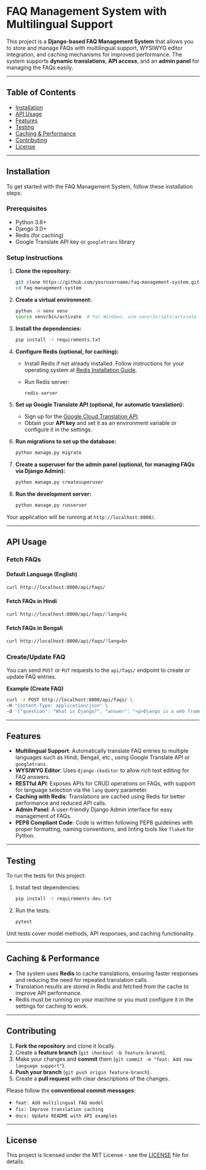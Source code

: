 
# FAQ Management System with Multilingual Support

This project is a **Django-based FAQ Management System** that allows you to store and manage FAQs with multilingual support, WYSIWYG editor integration, and caching mechanisms for improved performance. The system supports **dynamic translations**, **API access**, and an **admin panel** for managing the FAQs easily.

---

## **Table of Contents**

- [Installation](#installation)
- [API Usage](#api-usage)
- [Features](#features)
- [Testing](#testing)
- [Caching & Performance](#caching--performance)
- [Contributing](#contributing)
- [License](#license)

---

## **Installation**

To get started with the FAQ Management System, follow these installation steps:

### **Prerequisites**

- Python 3.8+
- Django 3.0+
- Redis (for caching)
- Google Translate API key or `googletrans` library

### **Setup Instructions**

1. **Clone the repository:**

    ```bash
    git clone https://github.com/yourusername/faq-management-system.git
    cd faq-management-system
    ```

2. **Create a virtual environment:**

    ```bash
    python -m venv venv
    source venv/bin/activate  # For Windows, use venv\Scripts\activate
    ```

3. **Install the dependencies:**

    ```bash
    pip install -r requirements.txt
    ```

4. **Configure Redis (optional, for caching):**
   - Install Redis if not already installed. Follow instructions for your operating system at [Redis Installation Guide](https://redis.io/download).
   - Run Redis server:

     ```bash
     redis-server
     ```

5. **Set up Google Translate API (optional, for automatic translation):**
   - Sign up for the [Google Cloud Translation API](https://cloud.google.com/translate).
   - Obtain your **API key** and set it as an environment variable or configure it in the settings.

6. **Run migrations to set up the database:**

    ```bash
    python manage.py migrate
    ```

7. **Create a superuser for the admin panel (optional, for managing FAQs via Django Admin):**

    ```bash
    python manage.py createsuperuser
    ```

8. **Run the development server:**

    ```bash
    python manage.py runserver
    ```

Your application will be running at `http://localhost:8000/`.

---

## **API Usage**

### **Fetch FAQs**

#### Default Language (English)

```bash
curl http://localhost:8000/api/faqs/
```

#### Fetch FAQs in Hindi

```bash
curl http://localhost:8000/api/faqs/?lang=hi
```

#### Fetch FAQs in Bengali

```bash
curl http://localhost:8000/api/faqs/?lang=bn
```

### **Create/Update FAQ**

You can send `POST` or `PUT` requests to the `api/faqs/` endpoint to create or update FAQ entries.

**Example (Create FAQ)**

```bash
curl -X POST http://localhost:8000/api/faqs/ \
-H "Content-Type: application/json" \
-d '{"question": "What is Django?", "answer": "<p>Django is a web framework...</p>"}'
```

---

## **Features**

- **Multilingual Support**: Automatically translate FAQ entries to multiple languages such as Hindi, Bengali, etc., using Google Translate API or `googletrans`.
- **WYSIWYG Editor**: Uses `django-ckeditor` to allow rich text editing for FAQ answers.
- **RESTful API**: Exposes APIs for CRUD operations on FAQs, with support for language selection via the `lang` query parameter.
- **Caching with Redis**: Translations are cached using Redis for better performance and reduced API calls.
- **Admin Panel**: A user-friendly Django Admin interface for easy management of FAQs.
- **PEP8 Compliant Code**: Code is written following PEP8 guidelines with proper formatting, naming conventions, and linting tools like `flake8` for Python.

---

## **Testing**

To run the tests for this project:

1. Install test dependencies:

    ```bash
    pip install -r requirements-dev.txt
    ```

2. Run the tests:

    ```bash
    pytest
    ```

Unit tests cover model methods, API responses, and caching functionality.

---

## **Caching & Performance**

- The system uses **Redis** to cache translations, ensuring faster responses and reducing the need for repeated translation calls.
- Translation results are stored in Redis and fetched from the cache to improve API performance.
- Redis must be running on your machine or you must configure it in the settings for caching to work.

---

## **Contributing**

1. **Fork the repository** and clone it locally.
2. Create a **feature branch** (`git checkout -b feature-branch`).
3. Make your changes and **commit** them (`git commit -m "feat: Add new language support"`).
4. **Push your branch** (`git push origin feature-branch`).
5. Create a **pull request** with clear descriptions of the changes.

Please follow the **conventional commit messages**:

- `feat: Add multilingual FAQ model`
- `fix: Improve translation caching`
- `docs: Update README with API examples`

---

## **License**

This project is licensed under the MIT License - see the [LICENSE](LICENSE) file for details.
